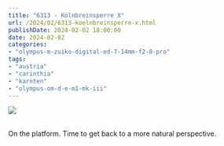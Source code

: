 ```yaml
---
title: "6313 - Kölnbreinsperre X"
url: /2024/02/6313-koelnbreinsperre-x.html
publishDate: 2024-02-02 18:00:00
date: 2024-02-02
categories:
- "olympus-m-zuiko-digital-ed-7-14mm-f2-8-pro"
tags:
- "austria"
- "carinthia"
- "karnten"
- "olympus-om-d-e-m1-mk-iii"
---
```

<div class="container">
<div class="center"><a target="_blank" href="https://d25zfm9zpd7gm5.cloudfront.net/1200x1200/2020/20200730_122706_lr.jpg"><img class="webfeedsFeaturedVisual" src="https://d25zfm9zpd7gm5.cloudfront.net/0600x0600/2020/20200730_122706_lr.jpg" /></a></div>
</div>
<br />

On the platform. Time to get back to a more natural
perspective.
